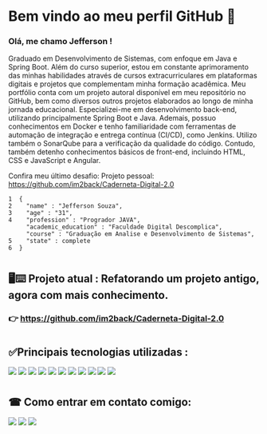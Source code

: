 
# Bem vindo ao meu perfil GitHub 👋 

### Olá, me chamo Jefferson ! 

Graduado em Desenvolvimento de Sistemas, com enfoque em Java e Spring Boot. Além do curso superior, estou em constante aprimoramento das minhas habilidades através de cursos extracurriculares em plataformas digitais e projetos que complementam minha formação acadêmica. Meu portfólio conta com um projeto autoral disponível em meu repositório no GitHub, bem como diversos outros projetos elaborados ao longo de minha jornada educacional. Especializei-me em desenvolvimento back-end, utilizando principalmente Spring Boot e Java. Ademais, possuo conhecimentos em Docker e tenho familiaridade com ferramentas de automação de integração e entrega contínua (CI/CD), como Jenkins. Utilizo também o SonarQube para a verificação da qualidade do código. Contudo, também detenho conhecimentos básicos de front-end, incluindo HTML, CSS e JavaScript e Angular.

Confira meu último desafio:
Projeto pessoal: https://github.com/im2back/Caderneta-Digital-2.0
```
1  {
2    "name" : "Jefferson Souza",
3    "age" : "31",
4    "profession" : "Progrador JAVA",
     "academic_education" : "Faculdade Digital Descomplica",
     "course" : "Graduação em Analise e Desenvolvimento de Sistemas",       
5    "state" : complete
6  }
```



#

## 🖥️⌨️ Projeto atual : Refatorando um projeto antigo, agora com mais conhecimento.
###   👉 https://github.com/im2back/Caderneta-Digital-2.0
#
#
 

## ✅Principais tecnologias utilizadas :
<a href="" target="_blank"><img loading="lazy" src="https://img.shields.io/badge/Java-blue.svg?style=flat&logo=coffeescript&logoColor=white" target="_blank"></a>
<a href="" target="_blank"><img loading="lazy" src="https://img.shields.io/badge/SpringBoot-white.svg?style=flat&logo=springboot&logoColor=green" target="_blank"></a>
<a href="" target="_blank"><img loading="lazy" src="https://img.shields.io/badge/PostMan-white.svg?style=flat&logo=postman&logoColor=red" target="_blank"></a>
<a href="" target="_blank"><img loading="lazy" src="https://img.shields.io/badge/SpringSecurity-white.svg?style=flat&logo=springsecurity&logoColor=green" target="_blank"></a>
<a href="" target="_blank"><img loading="lazy" src="https://img.shields.io/badge/FlyWay-white.svg?style=flat&logo=flyway&logoColor=red" target="_blank"></a>
<a href="" target="_blank"><img loading="lazy" src="https://img.shields.io/badge/GitHub-white.svg?style=flat&logo=github&logoColor=black" target="_blank"></a>
<a href="" target="_blank"><img loading="lazy" src="https://img.shields.io/badge/Maven-white.svg?style=flat&logo=apachemaven&logoColor=darkgreen" target="_blank"></a>
<a href="" target="_blank"><img loading="lazy" src="https://img.shields.io/badge/JPA-Hibernate-darkgreen.svg?style=flat&logo=hibernate&logoColor=white" target="_blank"></a>
<a href="" target="_blank"><img loading="lazy" src="https://img.shields.io/badge/MySQL-blue.svg?style=flat&logo=mysql&logoColor=white" target="_blank"></a>
<a href="" target="_blank"><img loading="lazy" src="https://img.shields.io/badge/PostgreSQL-blue.svg?style=flat&logo=postgresql&logoColor=white" target="_blank"></a>
<a href="" target="_blank"><img loading="lazy" src="https://img.shields.io/badge/Docker-white.svg?style=flat&logo=docker&logoColor=blue" target="_blank"></a>
#
#


## ☎ Como entrar em contato comigo:
  
 <a href="https://www.linkedin.com/in/jefferson-richards-sena-de-souza-4110a3222/" target="_blank"><img loading="lazy" src="https://img.shields.io/badge/-LinkedIn-%230077B5?style=flat&logo=linkedin&logoColor=white" target="_blank"></a>
 <a href="mailto:jeff.trabalho@outlook.com" target="_blank"><img loading="lazy" src="https://img.shields.io/badge/Outlook-blue.svg?style=flat&logo=microsoftoutlook&logoColor=white" target="_blank"></a>
 <a href="https://api.whatsapp.com/send?phone=5591992415042" target="_blank"><img loading="lazy" src="https://img.shields.io/badge/WhatsApp-black.svg?style=flat&logo=whatsapp&logoColor=green" target="_blank"></a>
#
#

